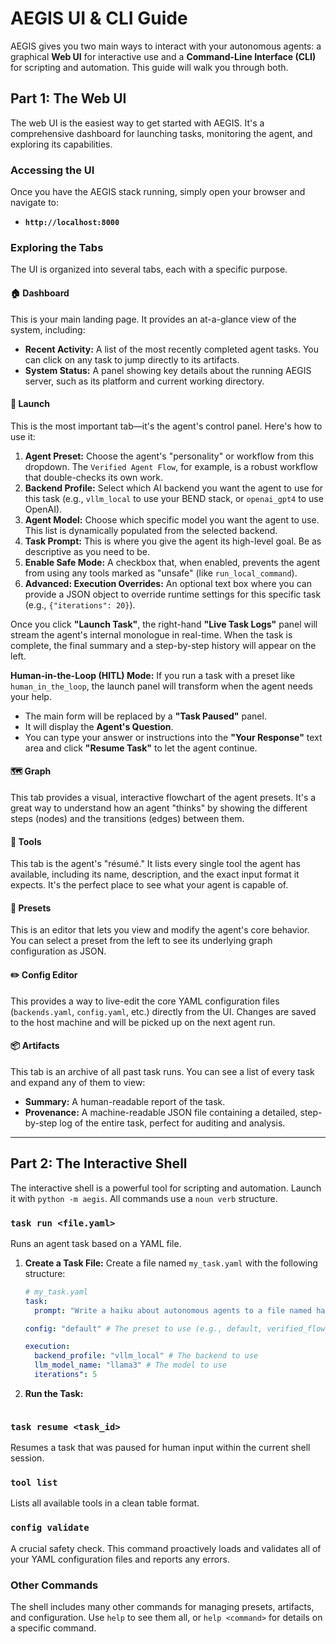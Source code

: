 # AEGIS UI & CLI Guide

AEGIS gives you two main ways to interact with your autonomous agents: a graphical **Web UI** for interactive use and a **Command-Line Interface (CLI)** for scripting and automation. This guide will walk you through both.

## Part 1: The Web UI

The web UI is the easiest way to get started with AEGIS. It's a comprehensive dashboard for launching tasks, monitoring the agent, and exploring its capabilities.

### Accessing the UI

Once you have the AEGIS stack running, simply open your browser and navigate to:

-   **`http://localhost:8000`**

### Exploring the Tabs

The UI is organized into several tabs, each with a specific purpose.

#### 🏠 Dashboard

This is your main landing page. It provides an at-a-glance view of the system, including:
-   **Recent Activity:** A list of the most recently completed agent tasks. You can click on any task to jump directly to its artifacts.
-   **System Status:** A panel showing key details about the running AEGIS server, such as its platform and current working directory.

#### 🚀 Launch

This is the most important tab—it's the agent's control panel. Here's how to use it:

1.  **Agent Preset:** Choose the agent's "personality" or workflow from this dropdown. The `Verified Agent Flow`, for example, is a robust workflow that double-checks its own work.
2.  **Backend Profile:** Select which AI backend you want the agent to use for this task (e.g., `vllm_local` to use your BEND stack, or `openai_gpt4` to use OpenAI).
3.  **Agent Model:** Choose which specific model you want the agent to use. This list is dynamically populated from the selected backend.
4.  **Task Prompt:** This is where you give the agent its high-level goal. Be as descriptive as you need to be.
5.  **Enable Safe Mode:** A checkbox that, when enabled, prevents the agent from using any tools marked as "unsafe" (like `run_local_command`).
6.  **Advanced: Execution Overrides:** An optional text box where you can provide a JSON object to override runtime settings for this specific task (e.g., `{"iterations": 20}`).

Once you click **"Launch Task"**, the right-hand **"Live Task Logs"** panel will stream the agent's internal monologue in real-time. When the task is complete, the final summary and a step-by-step history will appear on the left.

**Human-in-the-Loop (HITL) Mode:**
If you run a task with a preset like `human_in_the_loop`, the launch panel will transform when the agent needs your help.
-   The main form will be replaced by a **"Task Paused"** panel.
-   It will display the **Agent's Question**.
-   You can type your answer or instructions into the **"Your Response"** text area and click **"Resume Task"** to let the agent continue.

#### 🗺️ Graph

This tab provides a visual, interactive flowchart of the agent presets. It's a great way to understand how an agent "thinks" by showing the different steps (nodes) and the transitions (edges) between them.

#### 🧰 Tools

This tab is the agent's "résumé." It lists every single tool the agent has available, including its name, description, and the exact input format it expects. It's the perfect place to see what your agent is capable of.

#### 🧠 Presets

This is an editor that lets you view and modify the agent's core behavior. You can select a preset from the left to see its underlying graph configuration as JSON.

#### ✏️ Config Editor

This provides a way to live-edit the core YAML configuration files (`backends.yaml`, `config.yaml`, etc.) directly from the UI. Changes are saved to the host machine and will be picked up on the next agent run.

#### 📦 Artifacts

This tab is an archive of all past task runs. You can see a list of every task and expand any of them to view:
-   **Summary:** A human-readable report of the task.
-   **Provenance:** A machine-readable JSON file containing a detailed, step-by-step log of the entire task, perfect for auditing and analysis.

---

## Part 2: The Interactive Shell

The interactive shell is a powerful tool for scripting and automation. Launch it with `python -m aegis`. All commands use a `noun verb` structure.

### `task run <file.yaml>`

Runs an agent task based on a YAML file.

1.  **Create a Task File:**
    Create a file named `my_task.yaml` with the following structure:
    ```yaml
    # my_task.yaml
    task:
      prompt: "Write a haiku about autonomous agents to a file named haiku.txt."

    config: "default" # The preset to use (e.g., default, verified_flow)

    execution:
      backend_profile: "vllm_local" # The backend to use
      llm_model_name: "llama3" # The model to use
      iterations": 5
    ```

2.  **Run the Task:**
    ```    (aegis) > task run my_task.yaml
    ```

### `task resume <task_id>`

Resumes a task that was paused for human input within the current shell session.

### `tool list`

Lists all available tools in a clean table format.

### `config validate`

A crucial safety check. This command proactively loads and validates all of your YAML configuration files and reports any errors.

### Other Commands
The shell includes many other commands for managing presets, artifacts, and configuration. Use `help` to see them all, or `help <command>` for details on a specific command.
